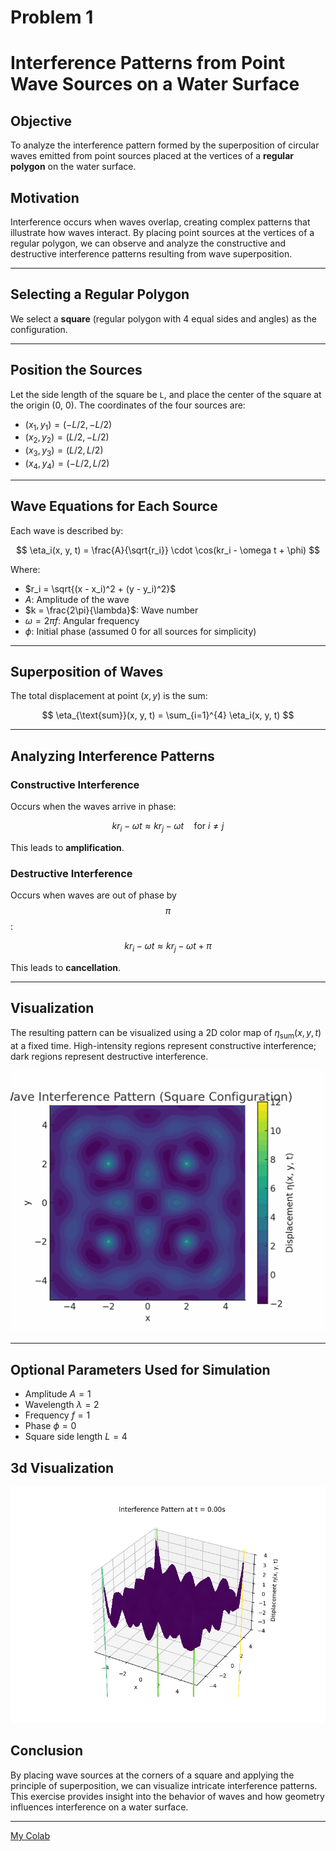 # Problem 1

# Interference Patterns from Point Wave Sources on a Water Surface

## Objective
To analyze the interference pattern formed by the superposition of circular waves emitted from point sources placed at the vertices of a **regular polygon** on the water surface.

## Motivation
Interference occurs when waves overlap, creating complex patterns that illustrate how waves interact. By placing point sources at the vertices of a regular polygon, we can observe and analyze the constructive and destructive interference patterns resulting from wave superposition.

---

## Selecting a Regular Polygon

We select a **square** (regular polygon with 4 equal sides and angles) as the configuration.

---

## Position the Sources

Let the side length of the square be `L`, and place the center of the square at the origin (0, 0). The coordinates of the four sources are:

- $(x_1, y_1) = (-L/2, -L/2)$
- $(x_2, y_2) = (L/2, -L/2)$
- $(x_3, y_3) = (L/2, L/2)$
- $(x_4, y_4) = (-L/2, L/2)$

---

## Wave Equations for Each Source

Each wave is described by:

$$
\eta_i(x, y, t) = \frac{A}{\sqrt{r_i}} \cdot \cos(kr_i - \omega t + \phi)
$$

Where:

- $r_i = \sqrt{(x - x_i)^2 + (y - y_i)^2}$
- $A$: Amplitude of the wave
- $k = \frac{2\pi}{\lambda}$: Wave number
- $\omega = 2\pi f$: Angular frequency
- $\phi$: Initial phase (assumed 0 for all sources for simplicity)

---

## Superposition of Waves

The total displacement at point $(x, y)$ is the sum:

$$
\eta_{\text{sum}}(x, y, t) = \sum_{i=1}^{4} \eta_i(x, y, t)
$$

---

## Analyzing Interference Patterns

### Constructive Interference
Occurs when the waves arrive in phase:

$$
kr_i - \omega t \approx kr_j - \omega t \quad \text{for } i \neq j
$$

This leads to **amplification**.

### Destructive Interference
Occurs when waves are out of phase by $$\pi$$:

$$
kr_i - \omega t \approx kr_j - \omega t + \pi
$$

This leads to **cancellation**.

---

## Visualization

The resulting pattern can be visualized using a 2D color map of $\eta_{\text{sum}}(x, y, t)$ at a fixed time. High-intensity regions represent constructive interference; dark regions represent destructive interference.

![alt text](interference_animation.gif)

---


## Optional Parameters Used for Simulation

- Amplitude $A = 1$
- Wavelength $\lambda = 2$
- Frequency $f = 1$
- Phase $\phi = 0$
- Square side length $L = 4$

## 3d Visualization

![alt text](interference_4_sources_slower-1.gif)

## Conclusion

By placing wave sources at the corners of a square and applying the principle of superposition, we can visualize intricate interference patterns. This exercise provides insight into the behavior of waves and how geometry influences interference on a water surface.

---

[My Colab](https://colab.research.google.com/drive/1PliPBQAn2EwEJDl91iUoH4CtFfivFHDf?usp=sharing)